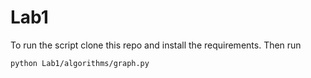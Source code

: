 # Lab1
To run the script clone this repo and install the requirements. Then run 
```
python Lab1/algorithms/graph.py
```
